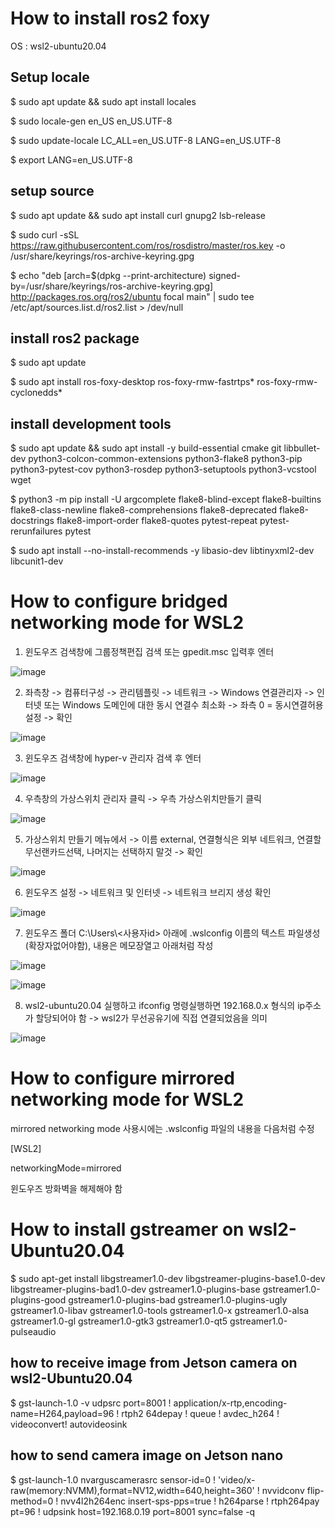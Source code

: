 # How to install ros2 foxy

OS : wsl2-ubuntu20.04

## Setup locale

$ sudo apt update && sudo apt install locales

$ sudo locale-gen en_US en_US.UTF-8

$ sudo update-locale LC_ALL=en_US.UTF-8 LANG=en_US.UTF-8

$ export LANG=en_US.UTF-8

## setup source

$ sudo apt update && sudo apt install curl gnupg2 lsb-release

$ sudo curl -sSL https://raw.githubusercontent.com/ros/rosdistro/master/ros.key -o /usr/share/keyrings/ros-archive-keyring.gpg

$ echo "deb [arch=$(dpkg --print-architecture) signed-by=/usr/share/keyrings/ros-archive-keyring.gpg] http://packages.ros.org/ros2/ubuntu focal main" | sudo tee /etc/apt/sources.list.d/ros2.list > /dev/null

## install ros2 package

$ sudo apt update

$ sudo apt install ros-foxy-desktop ros-foxy-rmw-fastrtps* ros-foxy-rmw-cyclonedds*
 
## install development tools

$ sudo apt update && sudo apt install -y build-essential cmake git libbullet-dev python3-colcon-common-extensions python3-flake8  python3-pip python3-pytest-cov python3-rosdep python3-setuptools python3-vcstool wget

$ python3 -m pip install -U argcomplete flake8-blind-except flake8-builtins flake8-class-newline flake8-comprehensions flake8-deprecated flake8-docstrings flake8-import-order flake8-quotes pytest-repeat pytest-rerunfailures pytest

$ sudo apt install --no-install-recommends -y libasio-dev libtinyxml2-dev libcunit1-dev


# How to configure bridged networking mode for WSL2
1. 윈도우즈 검색창에 그룹정책편집 검색 또는 gpedit.msc 입력후 엔터

![image](https://github.com/user-attachments/assets/c7f1d5c6-77e4-46f4-b082-926672a985be)

2. 좌측창 -> 컴퓨터구성 -> 관리템플릿 -> 네트워크 -> Windows 연결관리자 -> 인터넷 또는 Windows 도메인에 대한 동시 연결수 최소화 -> 좌측 0 = 동시연결허용 설정 -> 확인

![image](https://github.com/user-attachments/assets/d58a6961-d2fb-4e98-accf-e1dfc3dd0aa5)

3. 윈도우즈 검색창에 hyper-v 관리자 검색 후 엔터

![image](https://github.com/user-attachments/assets/fab0310a-f988-4904-8adf-fc8c2ac67cc5)

4. 우측창의 가상스위치 관리자 클릭 -> 우측 가상스위치만들기 클릭

![image](https://github.com/user-attachments/assets/34540f5f-4f7b-4b19-8abc-13bf45af9ee2)

5. 가상스위치 만들기 메뉴에서 -> 이름 external, 연결형식은 외부 네트워크, 연결할 무선랜카드선택, 나머지는 선택하지 말것 -> 확인

![image](https://github.com/user-attachments/assets/838af903-03d3-49e9-9e54-7b42a6e024df)

6. 윈도우즈 설정 -> 네트워크 및 인터넷 -> 네트워크 브리지 생성 확인

![image](https://github.com/user-attachments/assets/95349d22-86b4-4ecd-92a0-5fe1e8700afe)

7. 윈도우즈 폴더 C:\Users\\<사용자id> 아래에 .wslconfig 이름의 텍스트 파일생성(확장자없어야함), 내용은 메모장열고 아래처럼 작성

![image](https://github.com/user-attachments/assets/81bddf53-3865-404c-b0a2-6700988e8177)

![image](https://github.com/user-attachments/assets/600b1e19-99b6-4458-91ff-b26079700a7f)

8. wsl2-ubuntu20.04 실행하고 ifconfig 명령실행하면 192.168.0.x 형식의 ip주소가 할당되어야 함 -> wsl2가 무선공유기에 직접 연결되었음을 의미

![image](https://github.com/user-attachments/assets/650ee692-d441-4e2d-a689-4e305a2827a4)

# How to configure mirrored networking mode for WSL2

mirrored networking mode 사용시에는 .wslconfig 파일의 내용을 다음처럼 수정

[WSL2]

networkingMode=mirrored

윈도우즈 방화벽을 해제해야 함

# How to install gstreamer on wsl2-Ubuntu20.04

$ sudo apt-get install libgstreamer1.0-dev libgstreamer-plugins-base1.0-dev libgstreamer-plugins-bad1.0-dev gstreamer1.0-plugins-base gstreamer1.0-plugins-good gstreamer1.0-plugins-bad gstreamer1.0-plugins-ugly gstreamer1.0-libav gstreamer1.0-tools gstreamer1.0-x gstreamer1.0-alsa gstreamer1.0-gl gstreamer1.0-gtk3 gstreamer1.0-qt5 gstreamer1.0-pulseaudio

## how to receive image from Jetson camera on wsl2-Ubuntu20.04

$ gst-launch-1.0 -v udpsrc port=8001 ! application/x-rtp,encoding-name=H264,payload=96 ! rtph2
64depay ! queue ! avdec_h264 ! videoconvert! autovideosink

## how to send camera image on Jetson nano

$ gst-launch-1.0 nvarguscamerasrc sensor-id=0 ! 'video/x-raw(memory:NVMM),format=NV12,width=640,height=360' ! nvvidconv flip-method=0 ! nvv4l2h264enc insert-sps-pps=true ! h264parse ! rtph264pay pt=96 ! udpsink host=192.168.0.19 port=8001 sync=false -q
